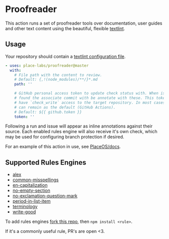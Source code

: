 # Proofreader

This action runs a set of proofreader tools over documentation, user guides and
other text content using the beautiful, flexible
[textlint](https://textlint.github.io/).

## Usage

Your repository should contain a [textlint configuration
file](https://textlint.github.io/docs/configuring.html).

```yaml
- uses: place-labs/proofreader@master
  with:
    # File path with the content to review.
    # Default: {,!(node_modules)/**/}*.md
    path: ''

    # GitHub personal access token to update check status with. When issues are
    # found the associate commit with be annotate with these. This token MUST
    # have `check_write` access to the target repository. In most cases this can
    # can remain as the default (GitHub Actions).
    # Default: ${{ github.token }}
    token: ''
```

Following a run and issue will appear as inline annotations against their
source. Each enabled rules engine will also receive it's own check, which may be
used for configuring branch protection if desired.

For an example of this action in use, see
[PlaceOS/docs](https://github.com/PlaceOS/docs).

## Supported Rules Engines

- [alex](https://github.com/textlint-rule/textlint-rule-alex)
- [common-misspellings](https://github.com/io-monad/textlint-rule-common-misspellings)
- [en-capitalization](https://github.com/textlint-rule/textlint-rule-en-capitalization)
- [no-empty-section](https://github.com/azu/textlint-rule-no-empty-section)
- [no-exclamation-question-mark](https://github.com/azu/textlint-rule-no-exclamation-question-mark)
- [period-in-list-item](https://github.com/textlint-rule/textlint-rule-period-in-list-item)
- [terminology](https://github.com/sapegin/textlint-rule-terminology)
- [write-good](https://github.com/textlint-rule/textlint-rule-write-good)

To add rules engines [fork this
repo](https://github.com/place-labs/proofreader/fork), then `npm install
<rule>`.

If it's a commonly useful rule, PR's are open <3.

